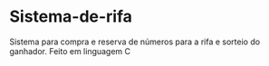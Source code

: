 # Sistema-de-rifa
Sistema para compra e reserva de números para a rifa e sorteio do ganhador. Feito em linguagem C
